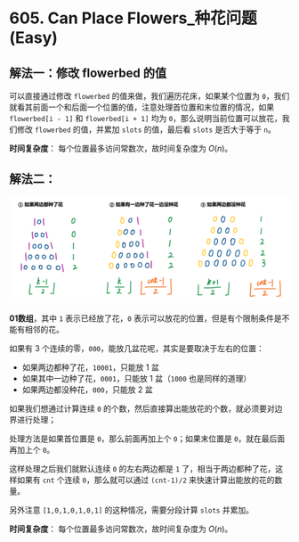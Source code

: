 # 605. Can Place Flowers_种花问题 (Easy)



## 解法一：修改 flowerbed 的值



可以直接通过修改 `flowerbed` 的值来做，我们遍历花床，如果某个位置为 `0`，我们就看其前面一个和后面一个位置的值，注意处理首位置和末位置的情况，如果 `flowerbed[i - 1]` 和 `flowerbed[i + 1]` 均为 `0`，那么说明当前位置可以放花，我们修改 `flowerbed` 的值，并累加 `slots` 的值，最后看 `slots` 是否大于等于 `n`。

**时间复杂度**：
每个位置最多访问常数次，故时间复杂度为 $O(n)$。

## 解法二：

![solve_2](https://raw.githubusercontent.com/KimmiGYH/LeetCode_Notes_Public/master/Section05_Solutions/0605_%20Can%20Place%20Flowers_%E7%A7%8D%E8%8A%B1%E9%97%AE%E9%A2%98/solve2.png)

**01数组**，其中 `1` 表示已经放了花，`0` 表示可以放花的位置，但是有个限制条件是不能有相邻的花。

如果有 3 个连续的零，`000`，能放几盆花呢，其实是要取决于左右的位置：

- 如果两边都种了花，`10001`，只能放 1 盆
- 如果其中一边种了花，`0001`，只能放 1 盆（`1000` 也是同样的道理）
- 如果两边都没种花，`000`，只能放 2 盆

如果我们想通过计算连续 `0` 的个数，然后直接算出能放花的个数，就必须要对边界进行处理；

处理方法是如果首位置是 `0`，那么前面再加上个 `0`；如果末位置是 `0`，就在最后面再加上个 `0`。

这样处理之后我们就默认连续 `0` 的左右两边都是 `1` 了，相当于两边都种了花，这样如果有 `cnt` 个连续 `0`，那么就可以通过 `(cnt-1)/2` 来快速计算出能放的花的数量。



另外注意 `[1,0,1,0,1,0,1]` 的这种情况，需要分段计算 `slots` 并累加。

**时间复杂度**：
每个位置最多访问常数次，故时间复杂度为 $O(n)$。